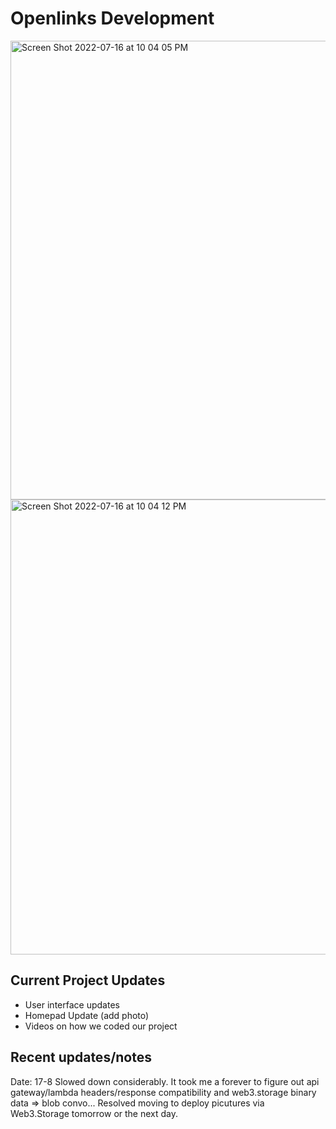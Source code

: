 # Openlinks Development

<img width="734" alt="Screen Shot 2022-07-16 at 10 04 05 PM" src="https://user-images.githubusercontent.com/30084404/179382086-fca97ac9-d587-49a3-95e0-2c119e901429.png">
<img width="728" alt="Screen Shot 2022-07-16 at 10 04 12 PM" src="https://user-images.githubusercontent.com/30084404/179382088-b3257c59-29da-41c9-8840-ae056fc1b3f9.png">

## Current Project Updates
- User interface updates
- Homepad Update (add photo)
- Videos on how we coded our project

## Recent updates/notes

Date: 17-8 Slowed down considerably. It took me a forever to figure out api gateway/lambda headers/response compatibility and web3.storage binary data => blob convo... Resolved moving to deploy picutures via Web3.Storage tomorrow or the next day.
